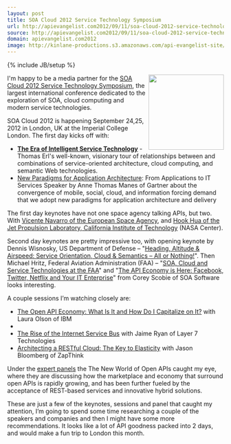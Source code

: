 ```yaml
---
layout: post
title: SOA Cloud 2012 Service Technology Symposium
url: http://apievangelist.com2012/09/11/soa-cloud-2012-service-technology-symposium/
source: http://apievangelist.com2012/09/11/soa-cloud-2012-service-technology-symposium/
domain: apievangelist.com2012
image: http://kinlane-productions.s3.amazonaws.com/api-evangelist-site/blog/soa-cloud-2012-service-technology-symposium-logo.jpeg
---
```

{% include JB/setup %}<p>
     <img src="https://s3.amazonaws.com/kinlane-productions/events/soa-cloud-2012-service-tech-symp/soa-cloud-2012-service-technology-symposium-logo.jpeg"  width="175" align="right" />
</p>
<p>
     I'm happy to be a media partner for the <a title="SOA Cloud 2012 Service Technology Symposium" href="http://www.servicetechsymposium.com/">SOA Cloud 2012 Service Technology Symposium</a>, the largest international conference dedicated to the exploration of SOA, cloud computing and modern service technologies.
</p>
<p>
     SOA Cloud 2012 is happening September 24,25, 2012 in London, UK at the Imperial College London. The first day kicks off with:
</p>
<ul>
     <li>
          <strong><a title="The Era of Intelligent Service Technology" href="http://www.servicetechsymposium.com/agenda2012.phpkeynote1">The Era of Intelligent Service Technology</a></strong> - Thomas Erl's well-known, visionary tour of relationships between and combinations of service-oriented architecture, cloud computing, and semantic Web technologies.
     </li>
     <li>
          <a title="New Paradigms for Application Architecture" href="http://www.servicetechsymposium.com/agenda2012.phpkeynote10">New Paradigms for Application Architecture</a>: From Applications to IT Services Speaker by Anne Thomas Manes of Gartner about the convergence of mobile, social, cloud, and information forcing demand that we adopt new paradigms for application architecture and delivery
     </li>
</ul>
<p>
     The first day keynotes have not one space agency talking APIs, but two. With <a href="http://www.servicetechsymposium.com/agenda2012.phpkeynote2">Vicente Navarro of the European Space Agency</a>, and <a href="http://www.servicetechsymposium.com/agenda2012.phpkeynote3">Hook Hua of the Jet Propulsion Laboratory, California Institute of Technology</a> (NASA Center).
</p>
<p>
     Second day keynotes are pretty impressive too, with opening keynote by Dennis Wisnosky, US Department of Defense – "<a href="http://www.servicetechsymposium.com/agenda2012.phpkeynote6">Heading, Altitude &amp; Airspeed: Service Orientation, Cloud &amp; Semantics – All or Nothing!</a>". Then Michael Hritz, Federal Aviation Administration (FAA) – "<a href="http://www.servicetechsymposium.com/agenda2012.phpkeynote7">SOA, Cloud and Service Technologies at the FAA</a>" and "<a href="http://www.servicetechsymposium.com/agenda2012.phpkeynote11">The API Economy is Here: Facebook, Twitter, Netflix and Your IT Enterprise</a>" from Corey Scobie of SOA Software looks interesting.
</p>
<p>
     A couple sessions I’m watching closely are:
</p>
<ul>
     <li>
          <a href="http://www.servicetechsymposium.com/agenda2012.phpthe_open_api_economy">The Open API Economy: What Is It and How Do I Capitalize on It?</a> with Laura Olson of IBM
     </li>
     <li>
          <a href="http://www.servicetechsymposium.com/agenda2012.phpthe_open_api_economy"></a>
     </li>
     <li>
          <a href="http://www.servicetechsymposium.com/agenda2012.phpthe_open_api_economy"></a><a href="http://www.servicetechsymposium.com/agenda2012.phpthe_rise_of_the_internet_service_bus">The Rise of the Internet Service Bus</a> with Jaime Ryan of Layer 7 Technologies
     </li>
     <li>
          <a href="http://www.servicetechsymposium.com/agenda2012.phparchitecting_a_restful_cloud">Architecting a RESTful Cloud: The Key to Elasticity</a> with Jason Bloomberg of ZapThink
     </li>
</ul>
<p>
     Under the <a href="http://www.servicetechsymposium.com/panels2012.php">expert panels</a> the The New World of Open APIs caught my eye, where they are discussing how the marketplace and economy that surround open APIs is rapidly growing, and has been further fueled by the acceptance of REST-based services and innovative hybrid solutions.
</p>
<p>
     These are just a few of the keynotes, sessions and panel that caught my attention, I’m going to spend some time researching a couple of the speakers and companies and then I might have some more recommendations. It looks like a lot of API goodness packed into 2 days, and would make a fun trip to London this month.
</p>
